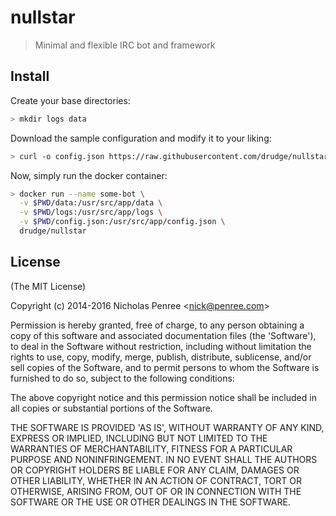 # nullstar
> Minimal and flexible IRC bot and framework

## Install

Create your base directories:

```sh
> mkdir logs data
```

Download the sample configuration and modify it to your liking:

```sh
> curl -o config.json https://raw.githubusercontent.com/drudge/nullstar/master/config.json.example
```

Now, simply run the docker container:

```sh
> docker run --name some-bot \
  -v $PWD/data:/usr/src/app/data \
  -v $PWD/logs:/usr/src/app/logs \
  -v $PWD/config.json:/usr/src/app/config.json \
  drudge/nullstar
```

## License

(The MIT License)

Copyright (c) 2014-2016 Nicholas Penree &lt;nick@penree.com&gt;

Permission is hereby granted, free of charge, to any person obtaining
a copy of this software and associated documentation files (the
'Software'), to deal in the Software without restriction, including
without limitation the rights to use, copy, modify, merge, publish,
distribute, sublicense, and/or sell copies of the Software, and to
permit persons to whom the Software is furnished to do so, subject to
the following conditions:

The above copyright notice and this permission notice shall be
included in all copies or substantial portions of the Software.

THE SOFTWARE IS PROVIDED 'AS IS', WITHOUT WARRANTY OF ANY KIND,
EXPRESS OR IMPLIED, INCLUDING BUT NOT LIMITED TO THE WARRANTIES OF
MERCHANTABILITY, FITNESS FOR A PARTICULAR PURPOSE AND NONINFRINGEMENT.
IN NO EVENT SHALL THE AUTHORS OR COPYRIGHT HOLDERS BE LIABLE FOR ANY
CLAIM, DAMAGES OR OTHER LIABILITY, WHETHER IN AN ACTION OF CONTRACT,
TORT OR OTHERWISE, ARISING FROM, OUT OF OR IN CONNECTION WITH THE
SOFTWARE OR THE USE OR OTHER DEALINGS IN THE SOFTWARE.
